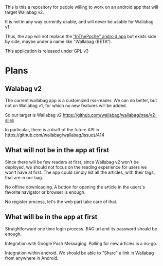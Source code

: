 This is this a repository for people willing to work on an android app that will target Wallabag v2.

It is not in any way currently usable, and will never be usable for Wallabag v1. 

Thus, the app will not replace the ["InThePoche" android app](https://play.google.com/store/apps/details?id=fr.gaulupeau.apps.InThePoche) but exists side by side, maybe under a name like "Wallabag (BETA").

This application is released under GPL v3


# Plans

## Walabag v2

The current wallabag app is a customized rss-reader. 
We can do better, but not on Wallabag v1, for which no new features will be added.

So our target is Wallabag v2 https://github.com/wallabag/wallabag/tree/v2-silex

In particular, there is a draft of the future API in https://github.com/wallabag/wallabag/issues/414


## What will not be in the app at first

Since there will be few readers at first, since Wallabag v2 won't be deployed, we should not focus on the reading experience for users we won't have at first. The app could simply list all the articles, with their tags, that are in our bag.

No offline downloading. A button for opening the article in the users's favorite navigator or browser is enough.

No register process, let's the web part take care of that.


## What will be in the app at first

Straightforward one time login process. BAG url and its password should be enough. 

Integration with Google Push Messaging. Polling for new articles is a no-go.

Integration within android. We should be able to "Share" a link in Wallabag from anywhere in Android.

